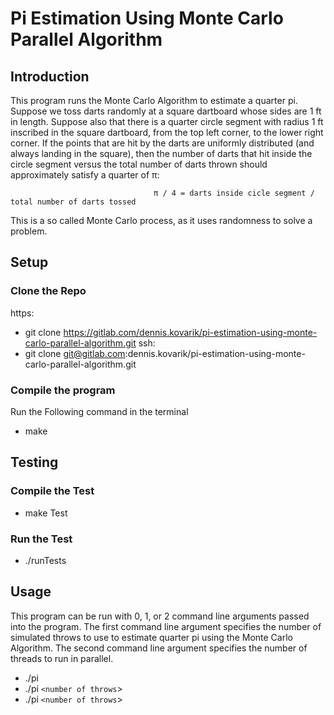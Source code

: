# Pi Estimation Using Monte Carlo Parallel Algorithm

## Introduction
This program runs the Monte Carlo Algorithm to estimate a quarter pi. Suppose we toss darts randomly at a square dartboard whose sides are 1 ft in length. Suppose also that there is a quarter circle segment with radius 1 ft inscribed in the square dartboard, from the top left corner, to the lower right corner. If the points that are hit by the darts are uniformly distributed (and always landing in the square), then the number of darts that hit inside the circle segment versus the total number of darts thrown should approximately satisfy a quarter of π: 

                                    π / 4 = darts inside cicle segment / total number of darts tossed

This is a so called Monte Carlo process, as it uses randomness to solve a problem.

## Setup

### Clone the Repo
https: 
* git clone https://gitlab.com/dennis.kovarik/pi-estimation-using-monte-carlo-parallel-algorithm.git
ssh:
* git clone git@gitlab.com:dennis.kovarik/pi-estimation-using-monte-carlo-parallel-algorithm.git

### Compile the program
Run the Following command in the terminal
* make

## Testing
### Compile the Test
* make Test

### Run the Test
* ./runTests

## Usage
This program can be run with 0, 1, or 2 command line arguments passed into the program. The first command line argument specifies the number of simulated throws to use to estimate quarter pi using the Monte Carlo Algorithm. The second command line argument specifies the number of threads to run in parallel.
* ./pi
* ./pi `<number of throws`>
* ./pi `<number of throws`> <threads>